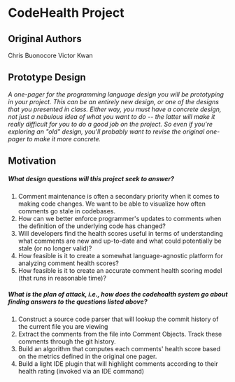 

CodeHealth Project
===

Original Authors
---

Chris Buonocore
Victor Kwan


Prototype Design
---

*A one-pager for the programming language design you will be prototyping in your project. This can be an entirely new design, or one of the designs that you presented in class. Either way, you must have a *concrete design*, not just a nebulous idea of what you want to do -- the latter will make it really difficult for you to do a good job on the project. So even if you're exploring an "old" design, you'll probably want to revise the original one-pager to make it more concrete.*


Motivation
---

##### What design questions will this project seek to answer?

1. Comment maintenance is often a secondary priority when it comes to making code changes. We want to be able to visualize how often comments go stale in codebases.
2. How can we better enforce programmer's updates to comments when the definition of the underlying code has changed?
3. Will developers find the health scores useful in terms of understanding what comments are new and up-to-date and what could potentially be stale (or no longer valid)?
4. How feasible is it to create a somewhat language-agnostic platform for analyzing comment health scores?
5. How feasible is it to create an accurate comment health scoring model (that runs in reasonable time)?

#####  What is the plan of attack, i.e., how does the codehealth system go about finding answers to the questions listed above?


1. Construct a source code parser that will lookup the commit history of the current file you are viewing
2. Extract the comments from the file into Comment Objects. Track these comments through the git history.
3. Build an algorithm that computes each comments' health score based on the metrics defined in the original one pager.
4. Build a light IDE plugin that will highlight comments according to their health rating (invoked via an IDE command)